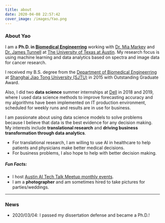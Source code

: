 ```yaml
---
title: about
date: 2020-04-08 22:57:42
cover_image: /images/Yao.png
---
```


### About Yao

I am a **Ph.D. in [Biomedical Engineerring](https://www.bme.utexas.edu/)** working with [Dr. Mia Markey](https://www.bme.utexas.edu/people/faculty-directory/markey) and [Dr. James Tunnell](https://www.bme.utexas.edu/people/faculty-directory/tunnell) at [The University of Texas at Austin](https://www.utexas.edu/). My research focus is using machine learning and data analytics based on spectra and image data for cancer research.

I received my B.S. degree from the [Department of Biomedical Engineerring](http://bme.sjtu.edu.cn/En) at [Shanghai Jiao Tong University (SJTU)](http://en.sjtu.edu.cn/) in 2015 with Outstanding Graduate Award. 

Also, I did two **data science** summer internships at [Dell](https://corporate.delltechnologies.com/en-us/about-us.htm) in 2018 and 2019, where I used data science methods to improve forecasting accuracy and my algorithms have been implemented on IT production environment, scheduled for weekly runs and results are in use for business.

I am passionate about using data science models to solve problems because I believe that data is the best evidence for any decision making. My interests include **translational research** and **driving business transformation through data analytics**. 
- For translational research, I am willing to use AI in healthcare to help patients and physicians make better medical decisions.
- For business problems, I also hope to help with better decision making.

##### Fun Facts: 
- I host [Austin AI Tech Talk Meetup monthly events](https://www.meetup.com/aittg-austin/).
- I am a **photographer** and am sometimes hired to take pictures for parties/weddings. 

<hr>

### News
* 2020/03/04: I passed my dissertation defense and became a Ph.D.!

<!-- * 2017/10/28：I made a skydiving trailer: {% youtube 'E70jHAqmoiw&t=1s' %}

 -->